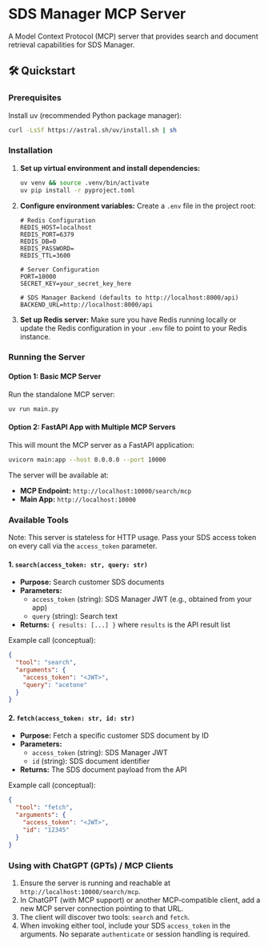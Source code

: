 # SDS Manager MCP Server

A Model Context Protocol (MCP) server that provides search and document retrieval capabilities for SDS Manager.

## 🛠 Quickstart

### Prerequisites

Install uv (recommended Python package manager):
```bash
curl -LsSf https://astral.sh/uv/install.sh | sh
```

### Installation

1. **Set up virtual environment and install dependencies:**
   ```bash
   uv venv && source .venv/bin/activate
   uv pip install -r pyproject.toml
   ```

2. **Configure environment variables:**
   Create a `.env` file in the project root:
   ```env
   # Redis Configuration
   REDIS_HOST=localhost
   REDIS_PORT=6379
   REDIS_DB=0
   REDIS_PASSWORD=
   REDIS_TTL=3600
   
   # Server Configuration
   PORT=10000
   SECRET_KEY=your_secret_key_here

   # SDS Manager Backend (defaults to http://localhost:8000/api)
   BACKEND_URL=http://localhost:8000/api
   ```

3. **Set up Redis server:**
   Make sure you have Redis running locally or update the Redis configuration in your `.env` file to point to your Redis instance.


### Running the Server

#### Option 1: Basic MCP Server
Run the standalone MCP server:
```bash
uv run main.py
```

#### Option 2: FastAPI App with Multiple MCP Servers
This will mount the MCP server as a FastAPI application:
```bash
uvicorn main:app --host 0.0.0.0 --port 10000
```

The server will be available at:
- **MCP Endpoint:** `http://localhost:10000/search/mcp`
- **Main App:** `http://localhost:10000`



### Available Tools

Note: This server is stateless for HTTP usage. Pass your SDS access token on every call via the `access_token` parameter.

#### 1. `search(access_token: str, query: str)`
- **Purpose:** Search customer SDS documents
- **Parameters:**
  - `access_token` (string): SDS Manager JWT (e.g., obtained from your app)
  - `query` (string): Search text
- **Returns:** `{ results: [...] }` where `results` is the API result list

Example call (conceptual):
```json
{
  "tool": "search",
  "arguments": {
    "access_token": "<JWT>",
    "query": "acetone"
  }
}
```

#### 2. `fetch(access_token: str, id: str)`
- **Purpose:** Fetch a specific customer SDS document by ID
- **Parameters:**
  - `access_token` (string): SDS Manager JWT
  - `id` (string): SDS document identifier
- **Returns:** The SDS document payload from the API

Example call (conceptual):
```json
{
  "tool": "fetch",
  "arguments": {
    "access_token": "<JWT>",
    "id": "12345"
  }
}
```

### Using with ChatGPT (GPTs) / MCP Clients

1. Ensure the server is running and reachable at `http://localhost:10000/search/mcp`.
2. In ChatGPT (with MCP support) or another MCP-compatible client, add a new MCP server connection pointing to that URL.
3. The client will discover two tools: `search` and `fetch`.
4. When invoking either tool, include your SDS `access_token` in the arguments. No separate `authenticate` or session handling is required.




